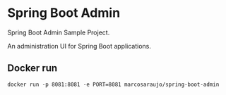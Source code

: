 # Spring Boot Admin
Spring Boot Admin Sample Project. 

An administration UI for Spring Boot applications.

## Docker run

```
docker run -p 8081:8081 -e PORT=8081 marcosaraujo/spring-boot-admin
```
